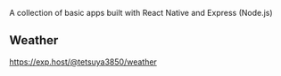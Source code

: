 A collection of basic apps built with React Native and Express (Node.js)

## Weather

https://exp.host/@tetsuya3850/weather
